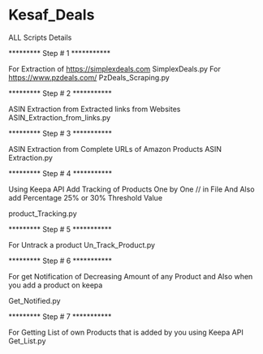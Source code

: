 # Kesaf_Deals
ALL Scripts Details

*********       Step # 1   ***********

For Extraction of https://simplexdeals.com
SimplexDeals.py
For https://www.pzdeals.com/
PzDeals_Scraping.py

*********       Step # 2   ***********

ASIN Extraction from Extracted links from Websites
ASIN_Extraction_from_links.py

*********       Step # 3   ***********

ASIN Extraction from Complete URLs of Amazon Products
ASIN Extraction.py

*********       Step # 4   ***********

Using Keepa API Add Tracking of Products One by One // in File
And Also add Percentage 25% or 30% Threshold Value

product_Tracking.py

*********       Step # 5   ***********

For Untrack a product
Un_Track_Product.py

*********       Step # 6   ***********

For get Notification of Decreasing Amount of any Product
and Also when you add a product on keepa

Get_Notified.py

*********       Step # 7   ***********


For Getting List of own Products that is added by you using Keepa API
Get_List.py
